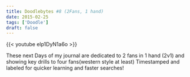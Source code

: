 ```yaml
---
title: Doodlebytes #8 (2Fans, 1 hand) 
date: 2015-02-25
tags: ['Doodle']
draft: false
---
```

{{< youtube elp1DyN1a6o >}}

<p>These next Days of my journal are dedicated to 2 fans in 1 hand (2v1) and showing key drills to four fans(western style at least) Timestamped and labeled for quicker learning and faster searches!</p>

